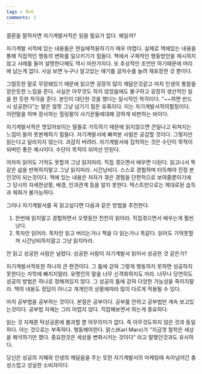 ```yaml
---
tags : 독서
comments: 1
---
```


결론을 말하자면 자기계발서적은 읽을 필요가 없다. 왜일까?

자기계발 서적에 있는 내용들은 현실에적용하기가 매우 어렵다. 실제로 책에있는 내용을 통해 직접적인 행동의 변화를 일으키기가 힘들다. 책에서 구체적인 행동방안을 제시하지 않고 사례를 들어 설명한다해도 역시 마찬가지다. 또 추상적인 조언만 하기때문에 머리에 남는게 없다. 사실 보면 누구나 알고있는 얘기를 글자수를 늘려 재포장한 것 뿐이다.

그럴듯한 말로 무장돼있기 때문에 읽으면 굉장히 많이 깨달은것같고 마치 인생의 통찰을 얻은듯한 느낌을 준다. 사실은 아무것도 하지 않았음에도 불구하고 굉장히 생산적인 일을 한 듯한 착각을 준다. 본인이 대단한 것을 했다는 일시적인 착각이다.
"~~하면 반드시 성공한다"는 말은 얼핏 그냥 넘기기 힘든 유혹이다. 이는 자기계발서적의함정이다. 이런말을 하며 장사하는 힐링팔이 사기꾼들에대해 강하게 비판하는 바이다.

자기계발서적은 멋있어보이는 말들로 가득하기 때문에 읽지않으면 큰일나고 뒤쳐지는 느낌이 들어 못본채하기 힘들다. 자기계발서에 빠져본 사람은 공감할 것이다. 그렇지만 읽는다고 달라지지 않는다. 과감히 버려라. 자기계발서에 집착하는 것은 수단이 목적이 되버린 좋은 예시이다. 수단이 목적이 되어선 안된다.

어차피 읽어도 기억도 못할꺼 그냥 읽지마라. 직접 겪으면서 배우면 다된다. 읽고나서 똑같은 삶을 반복하지말고 그냥 읽지마라. 시간낭비다. 스스로 경험하며 터득해야 진정 본인것이 되는것이다. 책에 있는 내용은 저자가 겪은 경험을 단편적으로 보여줄뿐이기에 그 당시의 자세한상황, 배경, 인과관계 등을 알지 못한다. 텍스트만으로는 제대로된 습득과 체화가 불가능하다.

그러나 자기계발서를 꼭 읽고싶다면 다음과 같은 방법을 추천한다.
1. 한번에 읽지말고 경험하면서 오랫동안 천천히 읽어라. 직접겪으면서 배우는게 훨씬낫다. 
2. 목차만 읽어라. 목차만 읽고 버리는거나 책을 다 읽는거나 똑같다. 읽어도 기억못할꺼 시간낭비하지말고 그냥 읽지마라.

안 읽고 성공한 사람은 널렸다. 성공한 사람이 자기계발서 읽어서 성공한 것 같은가?  

자기계발서적또한 하나의 큰 편견이다. 그 틀에 갇혀 그렇게 행동하지 못하면 성공하지 못한다는 자학에 빠지지말라. 유명인의 말을 너무 신격화하지도 마라. 너무나 당연히도 성공의 방법은 하나로 정해져있지 않다. 그 성공의 틀에 갇혀 다앙한 가능성을 죽이지말라. 책의 내용도 정답이 아니고 개개인의 상황에따라 많이 다르게 적용될 수 있다.

마치 공부법을 공부하는 것이다. 본질은 공부이다. 공부를 안하고 공부법만 계속 보고있는것이다. 공부법 자체는 그리 어렵지 않다. 직접해보면서 하는게 중요하다.

읽는 것 자체론 탁상공론에 불과할 뿐 아무의미가 없다. 즉 아무것도하지 않은 것과 동일하다. 아는 것으로는 부족하다. 행동해야한다. 맑스(Karl Marx)가 "지금껏 철학은 세상을 해석하기만 했다. 중요한것은 세상을 변화시키는 것이다" 라고 말했던것과도 유사하다.

당신은 성공의 지혜와 인생의 깨달음을 주는 듯한 자기계발서의 마케팅에 속아넘어간 충성스럽고 성실한 소비자이다.